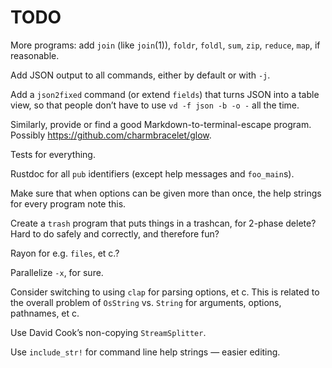 # TODO

More programs: add `join` (like `join`(1)), `foldr`, `foldl`, `sum`, `zip`,
`reduce`, `map`, if reasonable.

Add JSON output to all commands, either by default or with `-j`.

Add a `json2fixed` command (or extend `fields`) that turns JSON into a table
view, so that people don’t have to use `vd -f json -b -o -` all the time.

Similarly, provide or find a good Markdown-to-terminal-escape program. Possibly
https://github.com/charmbracelet/glow.

Tests for everything.

Rustdoc for all `pub` identifiers (except help messages and `foo_main`s).

Make sure that when options can be given more than once, the help strings for
every program note this.

Create a `trash` program that puts things in a trashcan, for 2-phase delete?
Hard to do safely and correctly, and therefore fun?

Rayon for e.g. `files`, et c.?

Parallelize `-x`, for sure.

Consider switching to using `clap` for parsing options, et c. This is related to
the overall problem of `OsString` vs. `String` for arguments, options,
pathnames, et c.

Use David Cook’s non-copying `StreamSplitter`.

Use `include_str!` for command line help strings — easier editing.
